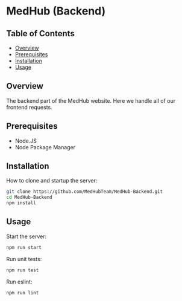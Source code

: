 # MedHub (Backend)

## Table of Contents

- [Overview](#overview)
- [Prerequisites](#prerequisites)
- [Installation](#installation)
- [Usage](#usage)

## Overview

The backend part of the MedHub website. Here we handle all of our frontend requests.

## Prerequisites

- Node.JS
- Node Package Manager

## Installation

How to clone and startup the server:
```bash
git clone https://github.com/MedHubTeam/MedHub-Backend.git
cd MedHub-Backend
npm install
```

## Usage

Start the server:
```bash
npm run start
```

Run unit tests:
```bash
npm run test
```

Run eslint:
```bash
npm run lint
```
